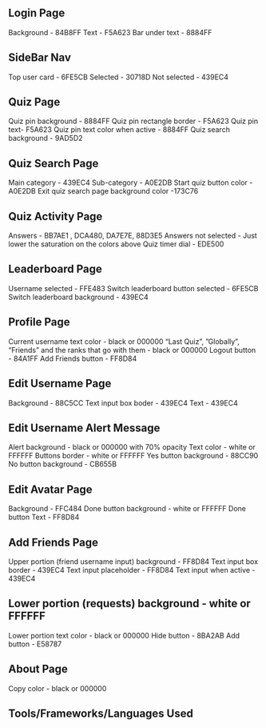 
## Login Page
Background - 84B8FF
Text - F5A623
Bar under text - 8884FF

## SideBar Nav
Top user card - 6FE5CB
Selected - 30718D
Not selected - 439EC4

## Quiz Page
Quiz pin background - 8884FF
Quiz pin rectangle border - F5A623
Quiz pin text- F5A623
Quiz pin text color when active - 8884FF
Quiz search background - 9AD5D2


## Quiz Search Page
Main category - 439EC4
Sub-category - A0E2DB
Start quiz button color - A0E2DB
Exit quiz search page background color -173C76

## Quiz Activity Page
Answers - BB7AE1 , DCA480, DA7E7E, 88D3E5
Answers not selected - Just lower the saturation on the colors above
Quiz timer dial - EDE500

## Leaderboard Page
Username selected - FFE483
Switch leaderboard button selected - 6FE5CB
Switch leaderboard background - 439EC4


## Profile Page
Current username text color - black or 000000
“Last Quiz”, ”Globally”, “Friends” and the ranks that go with them - black or 000000
Logout button - 84A1FF
Add Friends button - FF8D84

## Edit Username Page
Background - 88C5CC
Text input box boder - 439EC4
Text - 439EC4

## Edit Username Alert Message
Alert background - black or 000000 with 70% opacity
Text color - white or FFFFFF
Buttons border - white or FFFFFF
Yes button background - 88CC90
No button background - CB655B

## Edit Avatar Page
Background - FFC484
Done button background - white or FFFFFF
Done button Text - FF8D84

## Add Friends Page
Upper portion (friend username input) background - FF8D84
Text input box border - 439EC4
Text input placeholder - FF8D84
Text input when active - 439EC4

## Lower portion (requests) background - white or FFFFFF
Lower portion text color - black or 000000
Hide button - 8BA2AB
Add button - E58787

## About Page
Copy color - black or 000000
## Tools/Frameworks/Languages Used 

